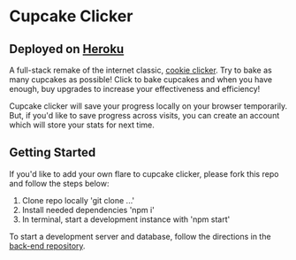 # Cupcake Clicker
## Deployed on [Heroku](https://cupcake-clicker.herokuapp.com/)
A full-stack remake of the internet classic, [cookie clicker](https://orteil.dashnet.org/cookieclicker/). Try to bake as many cupcakes as possible! Click to bake cupcakes and when you have enough, buy upgrades to increase your effectiveness and efficiency!

Cupcake clicker will save your progress locally on your browser temporarily. But, if you'd like to save progress across visits, you can create an account which will store your stats for next time.


## Getting Started
If you'd like to add your own flare to cupcake clicker, please fork this repo and follow the steps below:

1. Clone repo locally 'git clone ...'
2. Install needed dependencies 'npm i'
3. In terminal, start a development instance with 'npm start'

To start a development server and database, follow the directions in the [back-end repository](https://github.com/sdelpercio/cupcake-clicker-be).
